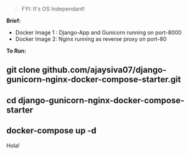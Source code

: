 > FYI: It's OS Independant!

**Brief:**

- Docker Image 1 : Django-App and Gunicorn running on port-8000
- Docker Image 2: Nginx running as reverse proxy on port-80

**To Run:**

## git clone github.com/ajaysiva07/django-gunicorn-nginx-docker-compose-starter.git
## cd django-gunicorn-nginx-docker-compose-starter
## docker-compose up -d

Hola!
